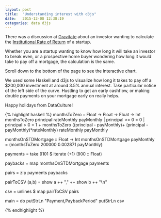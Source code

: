 ```yaml
---
layout: post
title:  "Understanding interest with d3js"
date:   2015-12-08 12:38:19
categories: data d3js
---
```


There was a discussion at [Gravitate](http://www.gravitatedsm.com) about an investor wanting to calculate the [Institutional Rate of Return](http://www.investopedia.com/exam-guide/cfa-level-1/corporate-finance/npv-net-present-value-irr-internal-rate-of-return.asp?header_alt=c) of a startup.

Whether you are a startup wanting to know how long it will take an investor to break even, or a prospective home buyer wondering how long it would take to pay off a mortgage, the calculation is the same.

Scroll down to the bottom of the page to see the interactive chart.

We used some Haskell and d3js to visualize how long it takes to pay off a $200,000 investment at around 3.5% annual interest. Take particular notice of the left side of the curve. Hustling to get an early cashflow, or making double payments on your mortgage early on really helps. 

Happy holidays from DataCulture!



{% highlight haskell %}
monthsToZero :: Float -> Float -> Float  -> Int
monthsToZero principal rateMonthly payMonthly | principal <= 0  = 0
                                              | principal > 0 =  1 + monthsToZero ((principal - payMonthly)+ (principal - payMonthly)*rateMonthly) rateMonthly payMonthly


monthsOnSTDMortgage :: Float -> Int
monthsOnSTDMortgage payMonthly = (monthsToZero 200000 0.002871 payMonthly)

payments = take 9101 $ iterate (+1) (900 :: Float)

paybacks = map monthsOnSTDMortgage payments

pairs = zip payments paybacks

pairToCSV (a,b) = show a ++ "," ++ show b ++ "\n" 

csv = unlines $ map pairToCSV pairs

main = do
	    putStrLn "Payment,PaybackPeriod"
	    putStrLn csv

{% endhighlight %}


<style>

.axis path,
.axis line {
  fill: none;
  stroke: #000;
  shape-rendering: crispEdges;
}

.dot {
  stroke: #000;
}

.tooltip {
  position: absolute;
  width: 200px;
  height: 28px;
  pointer-events: none;
}
</style>
<script src="http://d3js.org/d3.v3.min.js"></script>

<script>
var margin = {top: 20, right: 20, bottom: 30, left: 40},
    width = 960 - margin.left - margin.right,
    height = 500 - margin.top - margin.bottom;

/* 
 * value accessor - returns the value to encode for a given data object.
 * scale - maps value to a visual display encoding, such as a pixel position.
 * map function - maps from data value to display value
 * axis - sets up axis
 */ 

// setup x 
var xValue = function(d) { return d.Payment;}, // data -> value
    xScale = d3.scale.linear().range([0, width]), // value -> display
    xMap = function(d) { return xScale(xValue(d));}, // data -> display
    xAxis = d3.svg.axis().scale(xScale).orient("bottom");

// setup y
var yValue = function(d) { return d["PaybackPeriod"];}, // data -> value
    yScale = d3.scale.linear().range([height, 0]), // value -> display
    yMap = function(d) { return yScale(yValue(d));}, // data -> display
    yAxis = d3.svg.axis().scale(yScale).orient("left");

// setup fill color
var cValue = function(d) { return d.Avoided;},
    color = d3.scale.category10();

// add the graph canvas to the body of the webpage
var svg = d3.select("body").append("svg")
    .attr("width", width + margin.left + margin.right)
    .attr("height", height + margin.top + margin.bottom)
  .append("g")
    .attr("transform", "translate(" + margin.left + "," + margin.top + ")");

// add the tooltip area to the webpage
var tooltip = d3.select("body").append("div")
    .attr("class", "tooltip")
    .style("opacity", 0);

// load data
var url = window.location.origin
var fileLocation = url.concat("/assets/payback.csv")
d3.csv(fileLocation, function(error, data) {

  // change string (from CSV) into number format
  data.forEach(function(d) {
    d.Payment = +d.Payment;
    d["PaybackPeriod"] = +d["PaybackPeriod"];

  });

  // don't want dots overlapping axis, so add in buffer to data domain
  xScale.domain([d3.min(data, xValue)-1, d3.max(data, xValue)+1]);
  yScale.domain([d3.min(data, yValue)-1, d3.max(data, yValue)+1]);

  // x-axis
  svg.append("g")
      .attr("class", "x axis")
      .attr("transform", "translate(0," + height + ")")
      .call(xAxis)
    .append("text")
      .attr("class", "label")
      .attr("x", width)
      .attr("y", -6)
      .style("text-anchor", "end")
      .text("Payment Per Month");

  // y-axis
  svg.append("g")
      .attr("class", "y axis")
      .call(yAxis)
    .append("text")
      .attr("class", "label")
      .attr("transform", "rotate(-90)")
      .attr("y", 6)
      .attr("dy", ".71em")
      .style("text-anchor", "end")
      .text("Payback Period (Months)");

  // draw dots
  svg.selectAll(".dot")
      .data(data)
    .enter().append("circle")
      .attr("class", "dot")
      .attr("r", 3.5)
      .attr("cx", xMap)
      .attr("cy", yMap)
      .style("fill", function(d) { return color(cValue(d));}) 
      .on("mouseover", function(d) {
          tooltip.transition()
               .duration(200)
               .style("opacity", .9);
          tooltip.html("(Dollars Per Month, Months)"+ "<br/> (" + xValue(d) 
	        + ", " + yValue(d) + ")")
               .style("left", (d3.event.pageX + 5) + "px")
               .style("top", (d3.event.pageY - 28) + "px");
      })
      .on("mouseout", function(d) {
          tooltip.transition()
               .duration(500)
               .style("opacity", 0);
      });

  // draw legend
  var legend = svg.selectAll(".legend")
      .data(color.domain())
    .enter().append("g")
      .attr("class", "legend")
      .attr("transform", function(d, i) { return "translate(0," + i * 20 + ")"; });

  
});

</script>
